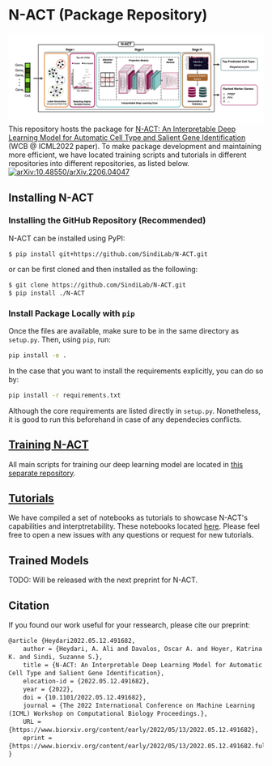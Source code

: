 # N-ACT (Package Repository)

![N-ACT_Diagram](N-ACT_Diagram.png)
This repository hosts the package for [N-ACT: An Interpretable Deep Learning Model for Automatic Cell Type and Salient Gene Identification](https://icml-compbio.github.io/2022/papers/WCBICML2022_paper_18.pdf) (WCB @ ICML2022 paper). To make package development and maintaining more efficient, we have located training scripts and tutorials in different repositories into different repositories, as listed below.
[![arXiv:10.48550/arXiv.2206.04047](http://img.shields.io/badge/arXiv-110.48550/arXiv.2206.04047-A42C25.svg)](https://doi.org/10.48550/arXiv.2206.04047)

## Installing N-ACT
### Installing the GitHub Repository (Recommended)
N-ACT can be installed using PyPI:
```
$ pip install git+https://github.com/SindiLab/N-ACT.git
```
or can be first cloned and then installed as the following:
```
$ git clone https://github.com/SindiLab/N-ACT.git
$ pip install ./N-ACT
```

### Install Package Locally with `pip`
Once the files are available, make sure to be in the same directory as `setup.py`. Then, using `pip`, run:

````bash
pip install -e .
````
In the case that you want to install the requirements explicitly, you can do so by:
````bash
pip install -r requirements.txt
````
Although the core requirements are listed directly in `setup.py`. Nonetheless, it is good to run this beforehand in case of any dependecies conflicts.

## [Training N-ACT](https://github.com/SindiLab/N-ACT-TrainingScripts)
All main scripts for training our deep learning model are located in [this separate repository](https://github.com/SindiLab/N-ACT-TrainingScripts).

## [Tutorials](https://github.com/SindiLab/Tutorials/tree/main/N-ACT)
We have compiled a set of notebooks as tutorials to showcase N-ACT's capabilities and interptretability. These notebooks located [here](https://github.com/SindiLab/Tutorials/tree/main/N-ACT). Please feel free to open a new issues with any questions or request for new tutorials.

## Trained Models
TODO: Will be released with the next preprint for N-ACT.
## Citation
If you found our work useful for your ressearch, please cite our preprint:
```
@article {Heydari2022.05.12.491682,
	author = {Heydari, A. Ali and Davalos, Oscar A. and Hoyer, Katrina K. and Sindi, Suzanne S.},
	title = {N-ACT: An Interpretable Deep Learning Model for Automatic Cell Type and Salient Gene Identification},
	elocation-id = {2022.05.12.491682},
	year = {2022},
	doi = {10.1101/2022.05.12.491682},
	journal = {The 2022 International Conference on Machine Learning (ICML) Workshop on Computational Biology Proceedings.},
	URL = {https://www.biorxiv.org/content/early/2022/05/13/2022.05.12.491682},
	eprint = {https://www.biorxiv.org/content/early/2022/05/13/2022.05.12.491682.full.pdf},
}
```